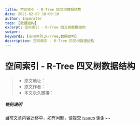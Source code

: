 ```yaml
---
title: 空间索引 - R-Tree 四叉树数据结构
date: 2021-02-07 10:09:10
author: Imperater
tags: [数据结构]
excerpt: 空间索引 - R-Tree 四叉树数据结构
swiper:
keywords: [空间索引,R-Tree,数据结构]
description: 空间索引 - R-Tree 四叉树数据结构
---
```


# 空间索引 - R-Tree 四叉树数据结构

> * 原文地址：[]()
> * 原文作者：[]()
> * 本文永久链接：[]()

##### **特别说明**

当前文章内容迁移中，如有问题，请提交 [issues](https://github.com/Starrier/starrier.github.io/issues) 谢谢~~
